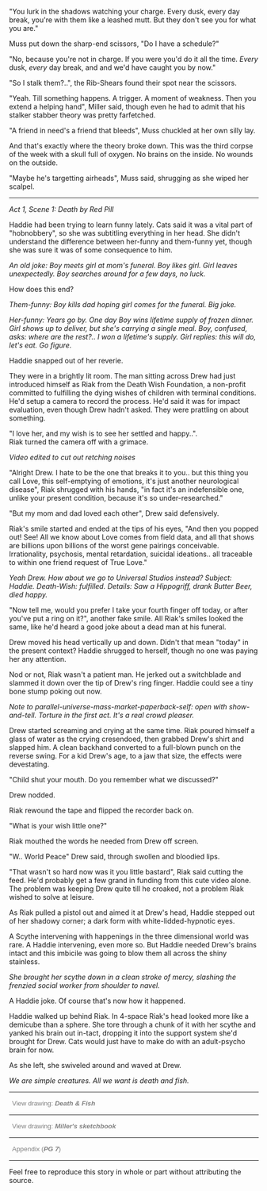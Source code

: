 "You lurk in the shadows watching your charge. Every dusk, every day break, you're with them like a leashed mutt. But they don't see you for what you are."

Muss put down the sharp-end scissors, "Do I have a schedule?"

"No, because you're not in charge. If you were you'd do it all the time. _Every_ dusk, _every_ day break, and and we'd have caught you by now." 

"So I stalk them?..", the Rib-Shears found their spot near the scissors.

"Yeah. Till something happens. A trigger. A moment of weakness. Then you extend a helping hand", Miller said, though even he had to admit that his stalker stabber theory was pretty farfetched. 

"A friend in need's a friend that bleeds", Muss chuckled at her own silly lay.

And that's exactly where the theory broke down. This was the third corpse of the week with a skull full of oxygen. No brains on the inside. No wounds on the outside.

"Maybe he's targetting airheads", Muss said, shrugging as she wiped her scalpel. 

<hr></hr>


_Act 1, Scene 1: Death by Red Pill_

Haddie had been trying to learn funny lately. Cats said it was a vital part of "hobnobbery", so she was subtitling everything in her head. She didn't understand the difference between her-funny and them-funny yet, though she was sure it was of some consequence to him.  

_An old joke: Boy meets girl at mom's funeral. Boy likes girl. Girl leaves unexpectedly. Boy searches around for a few days, no luck._

How does this end?

_Them-funny: Boy kills dad hoping girl comes for the funeral. Big joke._ 

_Her-funny: Years go by. One day Boy wins lifetime supply of frozen dinner. Girl shows up to deliver, but she's carrying a single meal._
_Boy, confused, asks: where are the rest?.. I won a lifetime's supply._ 
_Girl replies: this will do, let's eat._ 
_Go figure._

Haddie snapped out of her reverie. 

They were in a brightly lit room. The man sitting across Drew had just introduced himself as Riak from the Death Wish Foundation, a non-profit committed to fulfilling the dying wishes of children with terminal conditions. He'd setup a camera to record the process. He'd said it was for impact evaluation, even though Drew hadn't asked. They were prattling on about something. 

"I love her, and my wish is to see her settled and happy..".    
Riak turned the camera off with a grimace.

_Video edited to cut out retching noises_

"Alright Drew. I hate to be the one that breaks it to you.. but this thing you call Love, this self-emptying of emotions, it's just another neurological disease", Riak shrugged with his hands, "in fact it's an indefensible one, unlike your present condition, because it's so under-researched."

"But my mom and dad loved each other", Drew said defensively. 

Riak's smile started and ended at the tips of his eyes, "And then you popped out! See! All we know about Love comes from field data, and all that shows are billions upon billions of the worst gene pairings conceivable. Irrationality, psychosis, mental retardation, suicidal ideations.. all traceable to within one friend request of True Love."

_Yeah Drew. How about we go to Universal Studios instead?
Subject: Haddie.
Death-Wish: fulfilled.
Details: Saw a Hippogriff, drank Butter Beer, died happy._

"Now tell me, would you prefer I take your fourth finger off today, or after you've put a ring on it?", another fake smile. All Riak's smiles looked the same, like he'd heard a good joke about a dead man at his funeral. 

Drew moved his head vertically up and down. Didn't that mean "today" in the present context? Haddie shrugged to herself, though no one was paying her any attention.

Nod or not, Riak wasn't a patient man. He jerked out a switchblade and slammed it down over the tip of Drew's ring finger. Haddie could see a tiny bone stump poking out now.

_Note to parallel-universe-mass-market-paperback-self: open with show-and-tell. Torture in the first act. It's a real crowd pleaser._ 

Drew started screaming and crying at the same time. Riak poured himself a glass of water as the crying cresendoed, then grabbed Drew's shirt and slapped him. A clean backhand converted to a full-blown punch on the reverse swing. For a kid Drew's age, to a jaw that size, the effects were devestating.  

"Child shut your mouth. Do you remember what we discussed?"

Drew nodded. 

Riak rewound the tape and flipped the recorder back on.

"What is your wish little one?"

Riak mouthed the words he needed from Drew off screen. 

"W.. World Peace" Drew said, through swollen and bloodied lips.

"That wasn't so hard now was it you little bastard", Riak said cutting the feed. He'd probably get a few grand in funding from this cute video alone. The problem was keeping Drew quite till he croaked, not a problem Riak wished to solve at leisure. 

As Riak pulled a pistol out and aimed it at Drew's head, Haddie stepped out of her shadowy corner; a dark form with white-lidded-hypnotic eyes. 

A Scythe intervening with happenings in the three dimensional world was rare. A Haddie intervening, even more so. But Haddie needed Drew's brains intact and this imbicile was going to blow them all across the shiny stainless.

_She brought her scythe down in a clean stroke of mercy, slashing the frenzied social worker from shoulder to navel._

A Haddie joke. Of course that's now how it happened. 

Haddie walked up behind Riak. In 4-space Riak's head looked more like a demicube than a sphere. She tore through a chunk of it with her scythe and yanked his brain out in-tact, dropping it into the support system she'd brought for Drew. Cats would just have to make do with an adult-psycho brain for now. 

As she left, she swiveled around and waved at Drew.

_We are simple creatures. All we want is death and fish._


<hr></hr>

<script>
function daf_spOneOnClick() {
  document.getElementById("daf_spoiler1").style.display = "block";
  document.getElementById("daf_spoiler2").style.display = "none";
  document.getElementById("daf_spoiler3").style.display = "none";
}

function daf_spTwoOnClick() {
document.getElementById("daf_spoiler2").style.display = "block";
  document.getElementById("daf_spoiler1").style.display = "none";
  document.getElementById("daf_spoiler3").style.display = "none";
}

function daf_spThreeOnClick() {
document.getElementById("daf_spoiler3").style.display = "block";
  document.getElementById("daf_spoiler1").style.display = "none";
  document.getElementById("daf_spoiler2").style.display = "none";
}
</script>

<button onclick="daf_spTwoOnClick()" id="daf_spoilerButtonTwo" style="display:block;opacity:1;background-color:Transparent; color:grey; border:none;">View drawing: <strong><em>Death & Fish</em></strong></button>

<div id="daf_spoiler2" style="display:none">
<img style="padding-right:100%;padding-bottom:20px" align="left" width=100% height=100% src=https://user-images.githubusercontent.com/3627706/82141409-3fe68180-9853-11ea-8fde-95ddf5836c72.jpg alt="Drawings. Mail me if it doesn't show up: 87profligate@gmail.com" />
</div>

---

<button onclick="daf_spOneOnClick()" id="daf_spoilerButtonOne" style="display:block;opacity:1;background-color:Transparent; color:grey; border:none;">View drawing: <strong><em>Miller's sketchbook</strong></em></button>

<div id="daf_spoiler1" style="display:none">
<em style="font-size:14px">NB: Witness was a delirious, barely coherent child suffering from various congenital defects, including visual system abnormalities.</em>
<img style="padding-right:100%;padding-bottom:20px;padding-top:20px" align="left" width=100% height=100% src=https://user-images.githubusercontent.com/3627706/82128489-3b7d8280-97d9-11ea-96e6-942494462dfb.jpg alt="Drawings. Mail me if it doesn't show up: 87profligate@gmail.com" />
</div>

---

<button onclick="daf_spThreeOnClick()" id="daf_spoilerButtonThree" style="display:block;opacity:1;background-color:Transparent; color:grey; border:none;">Appendix (<strong><em>PG 7</strong></em>)</button>

<div id="daf_spoiler3" style="display:none">
<p>There are some challenges writing a higher dimensional being. Firstly, all of my three and a half readers aren&#39;t tripping on dmt. Thought experiments that fascinate me don&#39;t necessarily fascinate them (eg: twisted cross-dimensional romance) but idk, maybe I shouldn&#39;t assume: does it? (.. and when I say romance I really mean, er, how do they have sex?). </p>
<p>Alright I&#39;m joking. This might be a dingy bar on the internet, but it&#39;s a <em>politically correct</em> establishment. Politically speaking, anything&#39;s correct in the lawless chaos of the Universe. </p>
<p>Secondly, a lot of this writing is <em>because</em> I want to take some sharp left turns. I detested the Lovecraftian Elder Gods (higher dimension beings, gaze too long at them and you got nuts), but I don&#39;t love the straight science Einstein-ian fourth dimension either. Suffice it to say steering clear of N-space is a non-starter, but I don&#39;t have many examples to learn from. Navigating it will be easier if you accept &quot;..because..&quot; and &quot;magic!&quot; as  convincingly scientific explanations.</p>
</div>

---

Feel free to reproduce this story in whole or part without attributing the source.


